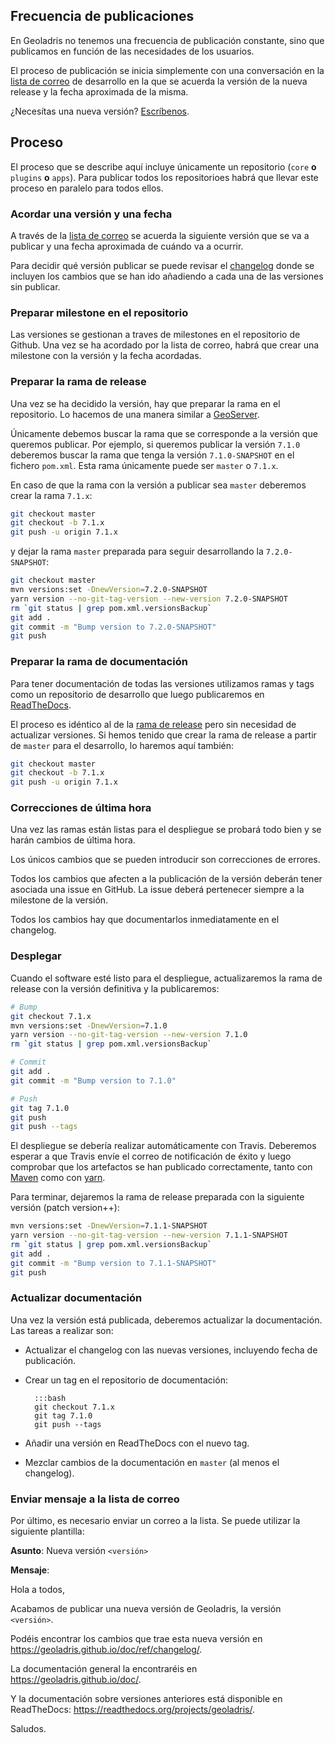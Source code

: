 ## Frecuencia de publicaciones

En Geoladris no tenemos una frecuencia de publicación constante, sino que publicamos en función de las necesidades de los usuarios.

El proceso de publicación se inicia simplemente con una conversación en la [lista de correo](contribute.md#lista-de-correo) de desarrollo en la que se acuerda la versión de la nueva release y la fecha aproximada de la misma.

¿Necesítas una nueva versión? [Escríbenos](contribute.md#lista-de-correo).

## Proceso

El proceso que se describe aquí incluye únicamente un repositorio (`core` **o** `plugins` **o** `apps`). Para publicar todos los repositorioes habrá que llevar este proceso en paralelo para todos ellos.

### Acordar una versión y una fecha

A través de la [lista de correo](contribute.md#lista-de-correo) se acuerda la siguiente versión que se va a publicar y una fecha aproximada de cuándo va a ocurrir.

Para decidir qué versión publicar se puede revisar el [changelog](../ref/changelog.md) donde se incluyen los cambios que se han ido añadiendo a cada una de las versiones sin publicar.

### Preparar milestone en el repositorio

Las versiones se gestionan a traves de milestones en el repositorio de Github. Una vez se ha acordado por la lista de correo, habrá que crear una milestone con la versión y la fecha acordadas.

### Preparar la rama de release

Una vez se ha decidido la versión, hay que preparar la rama en el repositorio. Lo hacemos de una manera similar a [GeoServer](http://docs.geoserver.org/stable/en/developer/release-guide/index.html#if-you-are-cutting-the-first-rc-of-a-series-create-the-stable-branch).

Únicamente debemos buscar la rama que se corresponde a la versión que queremos publicar. Por ejemplo, si queremos publicar la versión `7.1.0` deberemos buscar la rama que tenga la versión `7.1.0-SNAPSHOT` en el fichero `pom.xml`. Esta rama únicamente puede ser `master` o `7.1.x`.

En caso de que la rama con la versión a publicar sea `master` deberemos crear la rama `7.1.x`:

```bash
git checkout master
git checkout -b 7.1.x
git push -u origin 7.1.x
```

y dejar la rama `master` preparada para seguir desarrollando la `7.2.0-SNAPSHOT`:

```bash
git checkout master
mvn versions:set -DnewVersion=7.2.0-SNAPSHOT
yarn version --no-git-tag-version --new-version 7.2.0-SNAPSHOT
rm `git status | grep pom.xml.versionsBackup`
git add .
git commit -m "Bump version to 7.2.0-SNAPSHOT"
git push
```

### Preparar la rama de documentación

Para tener documentación de todas las versiones utilizamos ramas y tags como un repositorio de desarrollo que luego publicaremos en [ReadTheDocs](https://readthedocs.org/projects/geoladris/).

El proceso es idéntico al de la [rama de release](#preparar-la-rama-de-release) pero sin necesidad de actualizar versiones. Si hemos tenido que crear la rama de release a partir de `master` para el desarrollo, lo haremos aquí también:

```bash
git checkout master
git checkout -b 7.1.x
git push -u origin 7.1.x
```

### Correcciones de última hora

Una vez las ramas están listas para el despliegue se probará todo bien y se harán cambios de última hora.

Los únicos cambios que se pueden introducir son correcciones de errores.

Todos los cambios que afecten a la publicación de la versión deberán tener asociada una issue en GitHub. La issue deberá pertenecer siempre a la milestone de la versión.

Todos los cambios hay que documentarlos inmediatamente en el changelog.

### Desplegar

Cuando el software esté listo para el despliegue, actualizaremos la rama de release con la versión definitiva y la publicaremos:

```bash
# Bump
git checkout 7.1.x
mvn versions:set -DnewVersion=7.1.0
yarn version --no-git-tag-version --new-version 7.1.0
rm `git status | grep pom.xml.versionsBackup`

# Commit
git add .
git commit -m "Bump version to 7.1.0"

# Push
git tag 7.1.0
git push
git push --tags
```

El despliegue se debería realizar automáticamente con Travis. Deberemos esperar a que Travis envíe el correo de notificación de éxito y luego comprobar que los artefactos se han publicado correctamente, tanto con [Maven](nullisland.geomati.co:8082/repository/releases/org/geoladris) como con [yarn](https://www.npmjs.com/search?q=geoladris).

Para terminar, dejaremos la rama de release preparada con la siguiente versión (patch version++):

```bash
mvn versions:set -DnewVersion=7.1.1-SNAPSHOT
yarn version --no-git-tag-version --new-version 7.1.1-SNAPSHOT
rm `git status | grep pom.xml.versionsBackup`
git add .
git commit -m "Bump version to 7.1.1-SNAPSHOT"
git push
```

### Actualizar documentación

Una vez la versión está publicada, deberemos actualizar la documentación. Las tareas a realizar son:

* Actualizar el changelog con las nuevas versiones, incluyendo fecha de publicación.

* Crear un tag en el repositorio de documentación:

        :::bash
        git checkout 7.1.x
        git tag 7.1.0
        git push --tags


* Añadir una versión en ReadTheDocs con el nuevo tag.

* Mezclar cambios de la documentación en `master` (al menos el changelog).

### Enviar mensaje a la lista de correo

Por último, es necesario enviar un correo a la lista. Se puede utilizar la siguiente plantilla:

**Asunto**: Nueva versión `<versión>`

**Mensaje**:

Hola a todos,

Acabamos de publicar una nueva versión de Geoladris, la versión `<versión>`.

Podéis encontrar los cambios que trae esta nueva versión en https://geoladris.github.io/doc/ref/changelog/.

La documentación general la encontraréis en https://geoladris.github.io/doc/.

Y la documentación sobre versiones anteriores está disponible en ReadTheDocs: https://readthedocs.org/projects/geoladris/.

Saludos.
